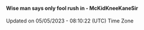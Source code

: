 #### Wise man says only fool rush in - McKidKneeKaneSir
Updated on 05/05/2023 - 08:10:22 (UTC) Time Zone

